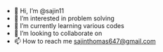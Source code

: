 - 👋 Hi, I’m @sajin11
- 👀 I’m interested in problem solving
- 🌱 I’m currently learning various codes
- 💞️ I’m looking to collaborate on 
- 📫 How to reach me sajinthomas647@gmail.com

<!---
sajin11/sajin11 is a ✨ special ✨ repository because its `README.md` (this file) appears on your GitHub profile.
You can click the Preview link to take a look at your changes.
--->
